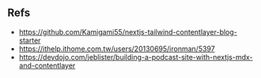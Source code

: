 ## Refs

- https://github.com/Kamigami55/nextjs-tailwind-contentlayer-blog-starter
- https://ithelp.ithome.com.tw/users/20130695/ironman/5397
- https://devdojo.com/jeblister/building-a-podcast-site-with-nextjs-mdx-and-contentlayer
